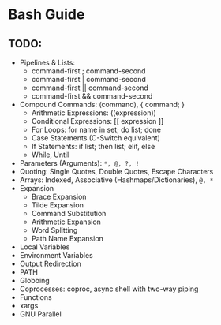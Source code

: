 # Bash Guide

## TODO:
- Pipelines & Lists: 
    - command-first ; command-second
    - command-first | command-second
    - command-first || command-second
    - command-first && command-second
- Compound Commands: (command), { command; } 
    - Arithmetic Expressions: ((expression))
    - Conditional Expressions: [[ expression ]]
    - For Loops: for name in set; do list; done
    - Case Statements (C-Switch equivalent)
    - If Statements: if list; then list; elif, else
    - While, Until
- Parameters (Arguments): `*, @, ?, !` 
- Quoting: Single Quotes, Double Quotes, Escape Characters
- Arrays: Indexed, Associative (Hashmaps/Dictionaries), `@, *`
- Expansion
    - Brace Expansion
    - Tilde Expansion
    - Command Substitution
    - Arithmetic Expansion
    - Word Splitting
    - Path Name Expansion
- Local Variables
- Environment Variables
- Output Redirection
- PATH
- Globbing
- Coprocesses: coproc, async shell with two-way piping
- Functions
- xargs
- GNU Parallel
